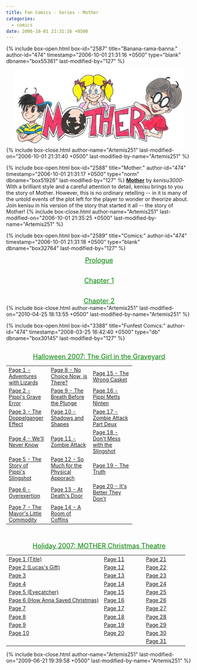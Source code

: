 ```yaml
---
title: Fan Comics - Series - Mother
categories:
  - comics
date: 2006-10-01 21:31:16 +0500
---
```

{% include box-open.html box-id="2587" title="Banana-rama-banna:" author-id="474" timestamp="2006-10-01 21:31:16 +0500" type="blank" dbname="box55361" last-modified-by="127" %}
<center>
<img src="/comics/series/mother/motherbanner.jpg" />
</center>
{% include box-close.html author-name="Artemis251" last-modified-on="2006-10-01 21:31:40 +0500" last-modified-by-name="Artemis251" %}

{% include box-open.html box-id="2588" title="Mother:" author-id="474" timestamp="2006-10-01 21:31:17 +0500" type="norm" dbname="box51926" last-modified-by="127" %}
<b><u>Mother</u></b> by <i>kenisu3000</i>-  With a brilliant style and a careful attention to detail, kenisu brings to you the story of Mother.  However, this is no ordinary retelling -- in it is many of the untold events of the plot left for the player to wonder or theorize about.  Join kenisu in his version of the story that started it all -- the story of Mother!
{% include box-close.html author-name="Artemis251" last-modified-on="2006-10-01 21:35:25 +0500" last-modified-by-name="Artemis251" %}

{% include box-open.html box-id="2589" title="Comics:" author-id="474" timestamp="2006-10-01 21:31:18 +0500" type="blank" dbname="box32764" last-modified-by="127" %}
<center><font size="+1" color="green"><u>Prologue</u></font><br />
<navigator search="`Content` LIKE 'kenisu%'" display="no" quantity="24" section="description" /><displaytor mode="twocolumnlist" /><br /><br/>
<font size="+1" color="green"><u>Chapter 1</u></font><br />
<navigator search="`Content` LIKE 'kenisu%'" display="no" start="24" quantity="40" section="description" /><displaytor mode="twocolumnlist" />
<br /><br />
<font size="+1" color="green"><u>Chapter 2</u></font><br />
<navigator search="`Content` LIKE 'kenisu%'" display="no" start="64" quantity="50" section="description" /><displaytor mode="twocolumnlist" />
</center>
{% include box-close.html author-name="Artemis251" last-modified-on="2010-04-25 18:13:55 +0500" last-modified-by-name="Artemis251" %}

{% include box-open.html box-id="3388" title="Funfest Comics:" author-id="474" timestamp="2008-03-25 16:42:40 +0500" type="db" dbname="box30145" last-modified-by="127" %}
<br /><br />
<center><font size="+1" color="green"><u>Halloween 2007: The Girl in the Graveyard</u></font><br />
<table cellspacing="5">
<tr>
<td width="100"><a href="http://starmen.net/halloween07/bigentries/Girl%20In%20Graveyard/">Page 1 - Adventures with Lizards</a></td>
<td width="100"><a href="http://starmen.net/halloween07/bigentries/Girl%20In%20Graveyard/page8.html">Page 8 - No Choice Now, is There?</a></td>
<td width="100"><a href="http://starmen.net/halloween07/bigentries/Girl%20In%20Graveyard/page15.html">Page 15 - The Wrong Casket</a></td>
</tr>
<tr>
<td width="30"><a href="http://starmen.net/halloween07/bigentries/Girl%20In%20Graveyard/page2.html">Page 2 - Pippi's Grave Error</a></td>
<td><a href="http://starmen.net/halloween07/bigentries/Girl%20In%20Graveyard/page9.html">Page 9 - The Breath Before the Plunge</a></td>
<td><a href="http://starmen.net/halloween07/bigentries/Girl%20In%20Graveyard/page16.html">Page 16 - Pippi Metts Ninten</a></td>
</tr>
<tr>
<td><a href="http://starmen.net/halloween07/bigentries/Girl%20In%20Graveyard/page3.html">Page 3 - The Doppelganger Effect</a></td>
<td><a href="http://starmen.net/halloween07/bigentries/Girl%20In%20Graveyard/page10.html">Page 10 - Shadows and Shapes</a></td>
<td><a href="http://starmen.net/halloween07/bigentries/Girl%20In%20Graveyard/page17.html">Page 17 - Zombie Attack Part Deux</a></td>
</tr>
<tr>
<td><a href="http://starmen.net/halloween07/bigentries/Girl%20In%20Graveyard/page4.html">Page 4 - We'll Never Know</a></td>
<td width="100"><a href="http://starmen.net/halloween07/bigentries/Girl%20In%20Graveyard/page11.html">Page 11 - Zombie Attack</a></td>
<td><a href="http://starmen.net/halloween07/bigentries/Girl%20In%20Graveyard/page18.html">Page 18 - Don't Mess with the Slingshot</a></td>
</tr>
<tr>
<td><a href="http://starmen.net/halloween07/bigentries/Girl%20In%20Graveyard/page5.html">Page 5 - The Story of Pippi's Slingshot</a></td>
<td><a href="http://starmen.net/halloween07/bigentries/Girl%20In%20Graveyard/page12.html">Page 12 - So Much for the Physical Apporach</a></td>
<td><a href="http://starmen.net/halloween07/bigentries/Girl%20In%20Graveyard/page19.html">Page 19 - The Truth</a></td>
</tr>
<tr>
<td><a href="http://starmen.net/halloween07/bigentries/Girl%20In%20Graveyard/page6.html">Page 6 - Overexertion</a></td>
<td><a href="http://starmen.net/halloween07/bigentries/Girl%20In%20Graveyard/page13.html">Page 13 - At Death's Door</a></td>
<td><a href="http://starmen.net/halloween07/bigentries/Girl%20In%20Graveyard/page20.html">Page 20 - It's Better They Don't</a></td>
</tr>
<tr>
<td><a href="http://starmen.net/halloween07/bigentries/Girl%20In%20Graveyard/page7.html">Page 7 - The Mayor's Little Commodity</a></td>
<td><a href="http://starmen.net/halloween07/bigentries/Girl%20In%20Graveyard/page14.html">Page 14 - A Room of Coffins</a></td>
<td></td>
</tr>
</table>
<br /><br />
<font size="+1" color="green"><u>Holiday 2007: MOTHER Christmas Theatre</u></font><br />
<table>
<tr>
<td><a href="http://starmen.net/vote/vote.php?id=20438">Page 1 (Title)</a></td>
<td width="100"><a href="http://starmen.net/vote/vote.php?id=20450">Page 11</a></td>
<td width="100"><a href="http://starmen.net/holiday07/entries/kenisu/page21.html">Page 21</a></td>
</tr>
<tr>
<td><a href="http://starmen.net/vote/vote.php?id=20439">Page 2 (Lucas's Gift)</a></td>
<td><a href="http://starmen.net/vote/vote.php?id=20451">Page 12</a></td>
<td><a href="http://starmen.net/holiday07/entries/kenisu/page22.html">Page 22</a></td>
</tr>
<tr>
<td><a href="http://starmen.net/vote/vote.php?id=20441">Page 3</a></td>
<td><a href="http://starmen.net/holiday07/entries/kenisu/page13.html">Page 13</a></td>
<td><a href="http://starmen.net/holiday07/entries/kenisu/page23.html">Page 23</a></td>
</tr>
<tr>
<td><a href="http://starmen.net/vote/vote.php?id=20442">Page 4</a></td>
<td><a href="http://starmen.net/holiday07/entries/kenisu/page14.html">Page 14</a></td>
<td><a href="http://starmen.net/holiday07/entries/kenisu/page24.html">Page 24</a></td>
</tr>
<tr>
<td><a href="http://starmen.net/vote/vote.php?id=20443">Page 5 (Eyecatcher)</a></td>
<td><a href="http://starmen.net/holiday07/entries/kenisu/page15.html">Page 15</a></td>
<td><a href="http://starmen.net/holiday07/entries/kenisu/page25.html">Page 25</a></td>
</tr>
<tr>
<td><a href="http://starmen.net/vote/vote.php?id=20444">Page 6 (How Anna Saved Christmas)</a></td>
<td><a href="http://starmen.net/holiday07/entries/kenisu/page16.html">Page 16</a></td>
<td><a href="http://starmen.net/holiday07/entries/kenisu/page26.html">Page 26</a></td>
</tr>
<tr>
<td><a href="http://starmen.net/vote/vote.php?id=20445">Page 7</a></td>
<td><a href="http://starmen.net/holiday07/entries/kenisu/page17.html">Page 17</a></td>
<td><a href="http://starmen.net/holiday07/entries/kenisu/page27.html">Page 27</a></td>
</tr>
<tr>
<td><a href="http://starmen.net/vote/vote.php?id=20446">Page 8</a></td>
<td><a href="http://starmen.net/holiday07/entries/kenisu/page18.html">Page 18</a></td>
<td><a href="http://starmen.net/holiday07/entries/kenisu/page28.html">Page 28</a></td>
</tr>
<tr>
<td><a href="http://starmen.net/vote/vote.php?id=20448">Page 9</a></td>
<td><a href="http://starmen.net/holiday07/entries/kenisu/page19.html">Page 19</a></td>
<td><a href="http://starmen.net/holiday07/entries/kenisu/page29.html">Page 29</a></td>
</tr>
<tr>
<td><a href="http://starmen.net/vote/vote.php?id=20449">Page 10</a></td>
<td><a href="http://starmen.net/holiday07/entries/kenisu/page20.html">Page 20</a></td>
<td><a href="http://starmen.net/holiday07/entries/kenisu/page30.html">Page 30</a></td>
</tr>
<tr>
<td colspan="2"></td>
<td><a href="http://starmen.net/holiday07/entries/kenisu/page31.html">Page 31</a></td>
</tr>
</table>
</center>
{% include box-close.html author-name="Artemis251" last-modified-on="2009-06-21 19:39:58 +0500" last-modified-by-name="Artemis251" %}
